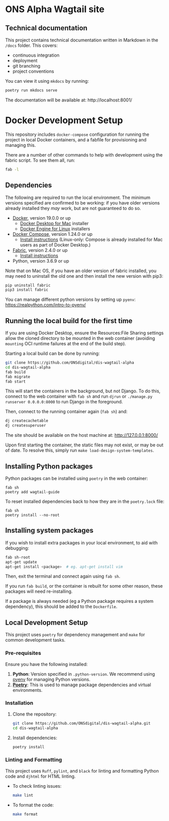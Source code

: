 # ONS Alpha Wagtail site

## Technical documentation

This project contains technical documentation written in Markdown in the `/docs` folder. This covers:

- continuous integration
- deployment
- git branching
- project conventions

You can view it using `mkdocs` by running:

```bash
poetry run mkdocs serve
```

The documentation will be available at: http://localhost:8001/

# Docker Development Setup

This repository includes `docker-compose` configuration for running the project in local Docker containers,
and a fabfile for provisioning and managing this.

There are a number of other commands to help with development using the fabric script. To see them all, run:

```bash
fab -l
```

## Dependencies

The following are required to run the local environment. The minimum versions specified are confirmed to be working:
if you have older versions already installed they _may_ work, but are not guaranteed to do so.

- [Docker](https://www.docker.com/), version 19.0.0 or up
  - [Docker Desktop for Mac](https://hub.docker.com/editions/community/docker-ce-desktop-mac) installer
  - [Docker Engine for Linux](https://hub.docker.com/search?q=&type=edition&offering=community&sort=updated_at&order=desc&operating_system=linux) installers
- [Docker Compose](https://docs.docker.com/compose/), version 1.24.0 or up
  - [Install instructions](https://docs.docker.com/compose/install/) (Linux-only: Compose is already installed for Mac users as part of Docker Desktop.)
- [Fabric](https://www.fabfile.org/), version 2.4.0 or up
  - [Install instructions](https://www.fabfile.org/installing.html)
- Python, version 3.6.9 or up

Note that on Mac OS, if you have an older version of fabric installed, you may need to uninstall the old one and then install the new version with pip3:

```bash
pip uninstall fabric
pip3 install fabric
```

You can manage different python versions by setting up `pyenv`: https://realpython.com/intro-to-pyenv/

## Running the local build for the first time

If you are using Docker Desktop, ensure the Resources:File Sharing settings allow the cloned directory to be mounted in the web container (avoiding `mounting` OCI runtime failures at the end of the build step).

Starting a local build can be done by running:

```bash
git clone https://github.com/ONSdigital/dis-wagtail-alpha
cd dis-wagtail-alpha
fab build
fab migrate
fab start
```

This will start the containers in the background, but not Django. To do this, connect to the web container with `fab sh` 
and run `djrun` or `./manage.py runserver 0.0.0.0:8000` to run Django in the foreground.

Then, connect to the running container again (`fab sh`) and:

```bash
dj createcachetable
dj createsuperuser
```

The site should be available on the host machine at: http://127.0.0.1:8000/

Upon first starting the container, the static files may not exist, or may be out of date. To resolve this, simply run `make load-design-system-templates`.

## Installing Python packages

Python packages can be installed using `poetry` in the web container:

```
fab sh
poetry add wagtail-guide
```

To reset installed dependencies back to how they are in the `poetry.lock` file:

```
fab sh
poetry install --no-root
```

## Installing system packages

If you wish to install extra packages in your local environment, to aid with debugging:

```bash
fab sh-root
apt-get update
apt-get install <package>  # eg. apt-get install vim
```

Then, exit the terminal and connect again using `fab sh`.

If you run `fab build`, or the container is rebuilt for some other reason, these packages will need re-installing.

If a package is always needed (eg a Python package requires a system dependency), this should be added to the `Dockerfile`.


## Local Development Setup

This project uses `poetry` for dependency management and `make` for common development tasks.

### Pre-requisites

Ensure you have the following installed:

1. **Python**: Version specified in `.python-version`. We recommend using [pyenv](https://github.com/pyenv/pyenv) for
   managing Python versions.
2. **[Poetry](https://python-poetry.org/)**: This is used to manage package dependencies and virtual
   environments.

### Installation

1. Clone the repository:

   ```sh
   git clone https://github.com/ONSdigital/dis-wagtail-alpha.git
   cd dis-wagtail-alpha
   ```

2. Install dependencies:
   ```sh
   poetry install
   ```


### Linting and Formatting

This project uses `Ruff`, `pylint`, and `black` for linting and formatting Python code and `djhtml` for HTML linting.

- To check linting issues:

  ```sh
  make lint
  ```

- To format the code:

  ```sh
  make format
  ```


